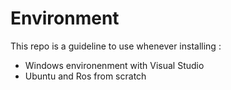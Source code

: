 # Environment
This repo is a guideline to use whenever installing :
- Windows environenment with Visual Studio
- Ubuntu and Ros from scratch
